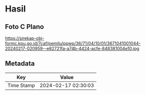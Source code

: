 # Hasil

## Foto C Plano

https://sirekap-obj-formc.kpu.go.id/7caf/pemilu/ppwp/36/71/04/10/01/3671041001044-20240217-020959--e82721fa-a74b-4424-acfe-848381004e10.jpg


## Metadata

| Key        | Value               |
| ---------- | ------------------- |
| Time Stamp | 2024-02-17 02:30:03 |



